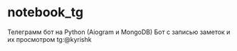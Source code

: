 # notebook_tg
Телеграмм бот на Python (Aiogram и MongoDB)
Бот с записью заметок и их просмотром
tg:@kyrishk
